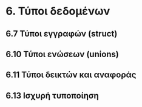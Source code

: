 # 6. Τύποι δεδομένων

## 6.7 Τύποι εγγραφών (struct)

## 6.10 Τύποι ενώσεων (unions)

## 6.11 Τύποι δεικτών και αναφοράς

## 6.13 Ισχυρή τυποποίηση